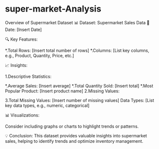 # super-market-Analysis



Overview of Supermarket Dataset
📊 Dataset: Supermarket Sales Data
📅 Date: [Insert Date]

🔍 Key Features:

*.Total Rows: [Insert total number of rows]
*.Columns: [List key columns, e.g., Product, Quantity, Price, etc.]

📈 Insights:

1.Descriptive Statistics:

  *.Average Sales: [Insert average]
  *.Total Quantity Sold: [Insert total]
  *.Most Popular Product: [Insert product name]
2.Missing Values:

3.Total Missing Values: [Insert number of missing values]
Data Types:
[List key data types, e.g., numeric, categorical]

📊 Visualizations:

Consider including graphs or charts to highlight trends or patterns.

💡 Conclusion: This dataset provides valuable insights into supermarket sales, helping to identify trends and optimize inventory management.

